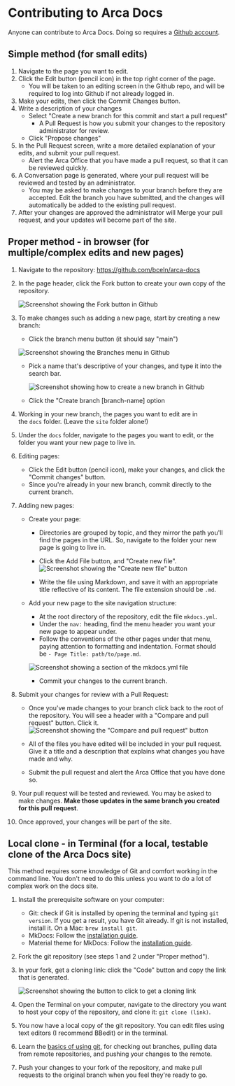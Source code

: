# Contributing to Arca Docs

Anyone can contribute to Arca Docs. Doing so requires a [Github account](https://github.com).


## Simple method (for small edits)

1.  Navigate to the page you want to edit.
2.  Click the Edit button (pencil icon) in the top right corner of the page.
    -   You will be taken to an editing screen in the Github repo, and will be required to log into Github if not already logged in.
3.  Make your edits, then click the Commit Changes button.
4.  Write a description of your changes
    -   Select "Create a new branch for this commit and start a pull request"
        -   A Pull Request is how you submit your changes to the repository administrator for review.
    -   Click "Propose changes"
5.  In the Pull Request screen, write a more detailed explanation of your edits, and submit your pull request.
    -   Alert the Arca Office that you have made a pull request, so that it can be reviewed quickly.
6.  A Conversation page is generated, where your pull request will be reviewed and tested by an administrator.
    -   You may be asked to make changes to your branch before they are accepted. Edit the branch you have submitted, and the changes will automatically be added to the existing pull request.
7.  After your changes are approved the administrator will Merge your pull request, and your updates will become part of the site.

## Proper method - in browser (for multiple/complex edits and new pages)

1.  Navigate to the repository: <https://github.com/bceln/arca-docs>
2.  In the page header, click the Fork button to create your own copy of the repository. 

    ![Screenshot showing the Fork button in Github](/arca-docs/assets/fork-button.png)

3.  To make changes such as adding a new page, start by creating a new branch:
    -   Click the branch menu button (it should say "main")

       ![Screenshot showing the Branches menu in Github](/arca-docs/assets/branch-menu.png)

    -   Pick a name that's descriptive of your changes, and type it into the search bar.

        ![Screenshot showing how to create a new branch in Github](/arca-docs/assets/branch-switch.png)

    -   Click the "Create branch [branch-name] option
    
4.  Working in your new branch, the pages you want to edit are in the `docs` folder. (Leave the `site` folder alone!)
5.  Under the `docs` folder, navigate to the pages you want to edit, or the folder you want your new page to live in.
6.  Editing pages:
    -   Click the Edit button (pencil icon), make your changes, and click the "Commit changes" button.
    -   Since you're already in your new branch, commit directly to the current branch.
7.  Adding new pages:
    -   Create your page:
        -   Directories are grouped by topic, and they mirror the path you'll find the pages in the URL. So, navigate to the folder your new page is going to live in.
        -   Click the Add File button, and "Create new file".\
            ![Screenshot showing the "Create new file" button](/arca-docs/assets/add-file.png)

        -   Write the file using Markdown, and save it with an appropriate title reflective of its content. The file extension should be `.md`.
    -   Add your new page to the site navigation structure:
        -   At the root directory of the repository, edit the file `mkdocs.yml`.
        -   Under the `nav:` heading, find the menu header you want your new page to appear under.
        -   Follow the conventions of the other pages under that menu, paying attention to formatting and indentation. Format should be `- Page Title: path/to/page.md`.

          ![Screenshot showing a section of the mkdocs.yml file](/arca-docs/assets/yaml-list.png)

        -   Commit your changes to the current branch.
8.  Submit your changes for review with a Pull Request:
    -   Once you've made changes to your branch click back to the root of the repository. You will see a header with a "Compare and pull request" button. Click it. ![Screenshot showing the "Compare and pull request" button](/arca-docs/assets/recent-push.png)

    -   All of the files you have edited will be included in your pull request. Give it a title and a description that explains what changes you have made and why.
    -   Submit the pull request and alert the Arca Office that you have done so.
9.  Your pull request will be tested and reviewed. You may be asked to make changes. **Make those updates in the same branch you created for this pull request**.
10. Once approved, your changes will be part of the site.

## Local clone - in Terminal (for a local, testable clone of the Arca Docs site)

This method requires some knowledge of Git and comfort working in the command line. You don't need to do this unless you want to do a lot of complex work on the docs site.

1.  Install the prerequisite software on your computer:
    -   Git: check if Git is installed by opening the terminal and typing `git version`. If you get a result, you have Git already. If git is not installed, install it. On a Mac: `brew install git`.
    -   MkDocs: Follow the [installation guide](https://www.mkdocs.org/user-guide/installation/).
    -   Material theme for MkDocs: Follow the [installation guide](https://github.com/squidfunk/mkdocs-material).
2.  Fork the git repository (see steps 1 and 2 under "Proper method").
3.  In your fork, get a cloning link: click the "Code" button and copy the link that is generated.

    ![Screenshot showing the button to click to get a cloning link](/arca-docs/assets/clone-box.png)
    
4.  Open the Terminal on your computer, navigate to the directory you want to host your copy of the repository, and clone it: `git clone (link)`.
5.  You now have a local copy of the git repository. You can edit files using text editors (I recommend BBedit) or in the terminal.
6.  Learn the [basics of using git](https://docs.github.com/en/get-started/using-git), for checking out branches, pulling data from remote repositories, and pushing your changes to the remote.
7.  Push your changes to your fork of the repository, and make pull requests to the original branch when you feel they're ready to go.